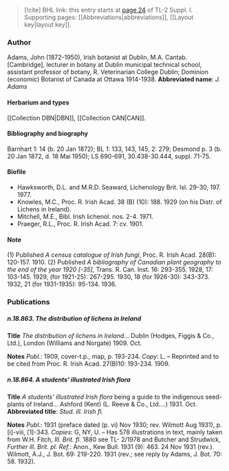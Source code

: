 > [!cite] BHL link: this entry starts at [page 24](https://www.biodiversitylibrary.org/page/33264751) of TL-2 Suppl. I.
> Supporting pages: [[Abbreviations|abbreviations]], [[Layout key|layout key]].

### Author

Adams, John (1872-1950), Irish botanist at Dublin, M.A. Cantab. \[Cambridge\], lecturer in botany at Dublin municipal technical school, assistant professor of botany, R. Veterinarian College Dublin; Dominion (economic) Botanist of Canada at Ottawa 1914-1938. 
**Abbreviated name**: *J. Adams*

#### Herbarium and types

[[Collection DBN|DBN]], [[Collection CAN|CAN]].

#### Bibliography and biography

Barnhart 1: 14 (b. 20 Jan 1872); BL 1: 133, 143, 145, 2: 279; Desmond p. 3 (b. 20 Jan 1872, d. 18 Mai 1950); LS 690-691, 30.438-30.444, suppl. 71-75.

#### Biofile

- Hawksworth, D.L. and M.R.D. Seaward, Lichenology Brit. Isl. 29-30, 197. 1977.
- Knowles, M.C., Proc. R. Irish Acad. 38 (B) (10): 188. 1929 (on his Distr. of Lichens in Ireland).
- Mitchell, M.E., Bibl. Irish lichenol. nos. 2-4. 1971.
- Praeger, R.L., Proc. R. Irish Acad. 7: cv. 1901.

#### Note

(1) Published *A census catalogue of Irish fungi*, Proc. R. Irish Acad. 28(B): 120-157. 1910.
(2) Published *A bibliography of Canadian plant geography to the end of the year 1920 \[-35\]*, Trans. R. Can. Inst. 16: 293-355. 1928, 17: 103-145. 1929, (for 1921-25): 267-295. 1930, 18 (for 1926-30): 343-373. 1932, 21 (for 1931-1935): 95-134. 1936.

### Publications

##### n.18.863. The distribution of lichens in Ireland

**Title**
*The distribution of lichens in Ireland*... Dublin (Hodges, Figgis & Co., Ltd.), London (Williams and Norgate) 1909. Oct.

**Notes**
*Publ*.: 1909, cover-t.p., map, p. 193-234. *Copy*: L. – Reprinted and to be cited from Proc. R. Irish Acad. 27(B)10: 193-234. 1909.

##### n.18.864. A students' illustrated Irish flora

**Title**
*A students' illustrated Irish flora* being a guide to the indigenous seed-plants of Ireland... Ashford (Kent) (L. Reeve & Co., Ltd....) 1931. Oct.
**Abbreviated title**: *Stud. ill. Irish fl.*

**Notes**
*Publ*.: 1931 (preface dated (p. vi) Nov 1930; rev. Wilmott Aug 1931), p. \[i\]-viii, \[1\]-343.
*Copies*: G, NY, U. – Has 578 illustrations in text, mainly taken from W.H. Fitch, *Ill. Brit. fl.* 1880 see TL- 2/1978 and Butcher and Strudwick, *Further ill. Brit. pl.
Ref.*: Anon., Kew Bull. 1931 (9): 463. 24 Nov 1931 (rev.).
Wilmott, A.J., J. Bot. 69: 219-220. 1931 (rev.; see reply by Adams, J. Bot. 70: 58. 1932).

